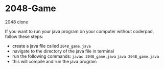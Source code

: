 # 2048-Game
2048 clone

If you want to run your java program on your computer without coderpad, follow these steps:
- create a java file called `2048_game.java`
- navigate to the directory of the java file in terminal
- run the following commands:
 `javac 2048_game.java`
`java 2048_game.java`
- this will compile and run the java program

